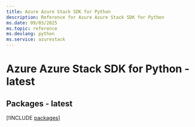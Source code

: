 ```yaml
---
title: Azure Azure Stack SDK for Python
description: Reference for Azure Azure Stack SDK for Python
ms.date: 09/03/2025
ms.topic: reference
ms.devlang: python
ms.service: azurestack
---
```

# Azure Azure Stack SDK for Python - latest
## Packages - latest
[!INCLUDE [packages](azure-stack-index.md)]